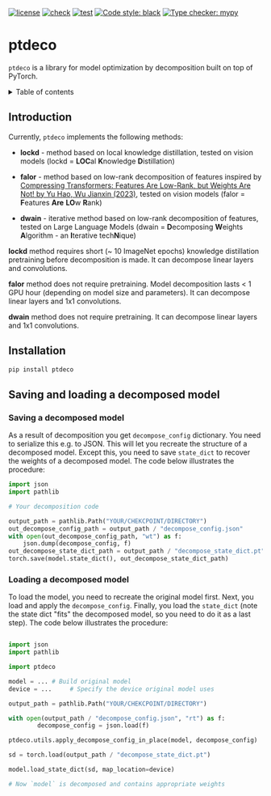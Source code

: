[![license](https://img.shields.io/github/license/TCLResearchEurope/ptdeco)](https://opensource.org/license/apache-2-0/)
[![check](https://github.com/TCLResearchEurope/ptdeco/actions/workflows/check.yml/badge.svg)](https://github.com/TCLResearchEurope/ptdeco/actions/workflows/check.yml)
[![test](https://github.com/TCLResearchEurope/ptdeco/actions/workflows/test.yml/badge.svg)](https://github.com/TCLResearchEurope/ptdeco/actions/workflows/test.yml)
[![Code style: black](https://img.shields.io/badge/code%20style-black-000000.svg?style=flat-square)](https://github.com/ambv/black)
[![Type checker: mypy](https://img.shields.io/badge/type_checker-mypy-black)](https://github.com/python/mypy)

# ptdeco

`ptdeco` is a library for model optimization by decomposition built on top of PyTorch.

<details>

<summary>Table of contents</summary>

* [Introduction](#introduction)
* [Installation](#installation)
* [Saving and loading a decomposed model](#saving-and-loading-a-decomposed-model)
   * [Saving a decomposed model](#saving-a-decomposed-model)
   * [Loading a decomposed model](#loading-a-decomposed-model)
* [Sample results](#sample-results)
   * [convnext_femto.d1_in1k](#convnext_femtod1_in1k)
   * [convnextv2_nano.fcmae_ft_in22k_in1k](#convnextv2_nanofcmae_ft_in22k_in1k)
   * [rexnetr_200.sw_in12k_ft_in1k](#rexnetr_200sw_in12k_ft_in1k)
   * [efficientformerv2_s2.snap_dist_in1k](#efficientformerv2_s2snap_dist_in1k)
   * [mobilevitv2_200.cvnets_in22k_ft_in1k](#mobilevitv2_200cvnets_in22k_ft_in1k)
   * [swinv2_cr_tiny_ns_224.sw_in1k](#swinv2_cr_tiny_ns_224sw_in1k)
   * [deit3_small_patch16_224.fb_in1k](#deit3_small_patch16_224fb_in1k)
   * [resnet18.a2_in1k](#resnet18a2_in1k)
   * [resnet50d.a1_in1k](#resnet50da1_in1k)

</details>

## Introduction

Currently, `ptdeco` implements the following methods:

* **lockd** - method based on local knowledge distillation, tested on vision models
  (lockd = **LOC**al **K**nowledge **D**istillation)

* **falor** - method based on low-rank decomposition of features inspired by [Compressing Transformers: Features Are Low-Rank, but Weights Are Not! by Yu Hao, Wu Jianxin (2023)](https://doi.org/10.1609/aaai.v37i9.26304), tested on vision models
  (falor = **F**eatures **Are** **LO**w **R**ank)

* **dwain** - iterative method based on low-rank decomposition of features, tested on Large Language Models
  (dwain =  **D**ecomposing **W**eights **A**lgorithm - an **I**terative tech**N**ique)

**lockd** method requires short (~ 10 ImageNet epochs) knowledge distillation
pretraining before decomposition is made. It can decompose linear layers and
convolutions.

**falor** method does not require pretraining. Model decomposition lasts < 1
GPU hour (depending on model size and parameters). It can decompose linear
layers and 1x1 convolutions.

**dwain** method does not require pretraining. It can decompose linear layers and
1x1 convolutions.

## Installation

```bash
pip install ptdeco
```
## Saving and loading a decomposed model

### Saving a decomposed model

As a result of decomposition you get `decompose_config` dictionary. You need to
serialize this e.g. to JSON. This will let you recreate the structure of a
decomposed model.  Except this, you need to save `state_dict` to recover
the weights of a decomposed model. The code below illustrates the procedure:

```python
import json
import pathlib

# Your decomposition code

output_path = pathlib.Path("YOUR/CHEKCPOINT/DIRECTORY")
out_decompose_config_path = output_path / "decompose_config.json"
with open(out_decompose_config_path, "wt") as f:
    json.dump(decompose_config, f)
out_decompose_state_dict_path = output_path / "decompose_state_dict.pt"
torch.save(model.state_dict(), out_decompose_state_dict_path)
```

### Loading a decomposed model
To load the model, you need to recreate the original model first. Next, you load and apply the
`decompose_config`. Finally, you load the `state_dict` (note the state dict "fits" the
decomposed model, so you need to do it as a last step). The code below illustrates
the procedure:

```python

import json
import pathlib

import ptdeco

model = ... # Build original model
device = ...     # Specify the device original model uses

output_path = pathlib.Path("YOUR/CHEKCPOINT/DIRECTORY")

with open(output_path / "decompose_config.json", "rt") as f:
        decompose_config = json.load(f)

ptdeco.utils.apply_decompose_config_in_place(model, decompose_config)

sd = torch.load(output_path / "decompose_state_dict.pt")

model.load_state_dict(sd, map_location=device)

# Now `model` is decomposed and contains appropriate weights
```
